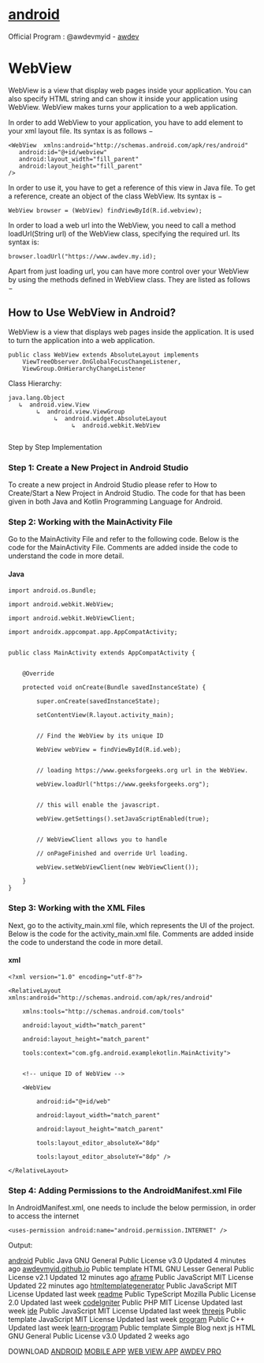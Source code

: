 # [android](https://github.com/awdevmyid/android)
Official Program :  @awdevmyid - [awdev](https://www.awdev.my.id)

# WebView
WebView is a view that display web pages inside your application. You can also specify HTML string and can show it inside your application using WebView. WebView makes turns your application to a web application.

In order to add WebView to your application, you have to add <WebView> element to your xml layout file. Its syntax is as follows −

```
<WebView  xmlns:android="http://schemas.android.com/apk/res/android"
   android:id="@+id/webview"
   android:layout_width="fill_parent"
   android:layout_height="fill_parent"
/>

```
In order to use it, you have to get a reference of this view in Java file. To get a reference, create an object of the class WebView. Its syntax is −

```
WebView browser = (WebView) findViewById(R.id.webview);
```

In order to load a web url into the WebView, you need to call a method loadUrl(String url) of the WebView class, specifying the required url. Its syntax is:

```
browser.loadUrl("https://www.awdev.my.id);

```

Apart from just loading url, you can have more control over your WebView by using the methods defined in WebView class. They are listed as follows −



## How to Use WebView in Android?
WebView is a view that displays web pages inside the application. It is used to turn the application into a web application.

```
public class WebView extends AbsoluteLayout implements 
    ViewTreeObserver.OnGlobalFocusChangeListener, 
    ViewGroup.OnHierarchyChangeListener
 ```   
    
Class Hierarchy:

```
java.lang.Object
   ↳  android.view.View
        ↳  android.view.ViewGroup
             ↳  android.widget.AbsoluteLayout
                  ↳  android.webkit.WebView
                  
 ```
 
 
Step by Step Implementation

### Step 1: Create a New Project in Android Studio

To create a new project in Android Studio please refer to How to Create/Start a New Project in Android Studio. The code for that has been given in both Java and Kotlin Programming Language for Android.

### Step 2: Working with the MainActivity File
Go to the MainActivity File and refer to the following code. Below is the code for the MainActivity File. Comments are added inside the code to understand the code in more detail.

#### Java

```
import android.os.Bundle;

import android.webkit.WebView;

import android.webkit.WebViewClient;

import androidx.appcompat.app.AppCompatActivity;
 

public class MainActivity extends AppCompatActivity {
 

    @Override

    protected void onCreate(Bundle savedInstanceState) {

        super.onCreate(savedInstanceState);

        setContentView(R.layout.activity_main);
 

        // Find the WebView by its unique ID

        WebView webView = findViewById(R.id.web);
 

        // loading https://www.geeksforgeeks.org url in the WebView.

        webView.loadUrl("https://www.geeksforgeeks.org");
 

        // this will enable the javascript.

        webView.getSettings().setJavaScriptEnabled(true);
 

        // WebViewClient allows you to handle 

        // onPageFinished and override Url loading.

        webView.setWebViewClient(new WebViewClient());

    }
}

```

### Step 3: Working with the XML Files
Next, go to the activity_main.xml file, which represents the UI of the project. Below is the code for the activity_main.xml file. Comments are added inside the code to understand the code in more detail.


#### xml

```
<?xml version="1.0" encoding="utf-8"?>

<RelativeLayout xmlns:android="http://schemas.android.com/apk/res/android"

    xmlns:tools="http://schemas.android.com/tools"

    android:layout_width="match_parent"

    android:layout_height="match_parent"

    tools:context="com.gfg.android.examplekotlin.MainActivity">
 

    <!-- unique ID of WebView -->

    <WebView

        android:id="@+id/web"

        android:layout_width="match_parent"

        android:layout_height="match_parent"

        tools:layout_editor_absoluteX="8dp"

        tools:layout_editor_absoluteY="8dp" />

</RelativeLayout>

```


### Step 4: Adding Permissions to the AndroidManifest.xml File
In AndroidManifest.xml, one needs to include the below permission, in order to access the internet

```
<uses-permission android:name="android.permission.INTERNET" />

```

Output:



[android](https://github.com/awdevmyid/android) Public
 Java GNU General Public License v3.0 Updated 4 minutes ago
[awdevmyid.github.io](https://github.com/awdevmyid/awdevmyid.github.io) Public template
 HTML GNU Lesser General Public License v2.1 Updated 12 minutes ago
[aframe](https://github.com/awdevmyid/aframe) Public
 JavaScript MIT License Updated 22 minutes ago
[htmltemplategenerator](https://github.com/awdevmyid/htmltemplategenerator) Public
 JavaScript MIT License Updated last week
[readme](https://github.com/awdevmyid/readme) Public
 TypeScript Mozilla Public License 2.0 Updated last week
[codeIgniter](https://github.com/awdevmyid/codeIgniter) Public
 PHP MIT License Updated last week
[ide](https://github.com/awdevmyid/ide) Public
 JavaScript MIT License Updated last week
[threejs](https://github.com/awdevmyid/threejs) Public template
 JavaScript MIT License Updated last week
[program](https://github.com/awdevmyid/program) Public
 C++ Updated last week
[learn-program](https://github.com/awdevmyid/learn-program) Public template
Simple Blog next js
 HTML GNU General Public License v3.0 Updated 2 weeks ago


DOWNLOAD 
[ANDROID](https://github.com/awdevmyid/android/raw/master/app2843234-n7vy9h.apk)
[MOBILE  APP](https://fastupload.io/en/1DOv8opdX1Vk/gsuDgJC7vaa8pl2/ex5z2X47ymKqk/app2843234-n7vy9h.apk)
[WEB VIEW APP](https://apk.e-droid.net/apk/app2843234-n7vy9h.apk?v=3)
[AWDEV PRO](https://github.com/awdevmyid/android/releases/download/publish/app2843234-n7vy9h.apk)





